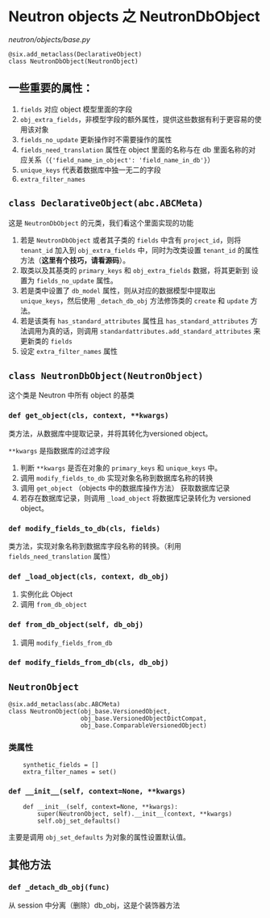 # Neutron objects 之 NeutronDbObject

*neutron/objects/base.py*

```
@six.add_metaclass(DeclarativeObject)
class NeutronDbObject(NeutronObject)
```

## 一些重要的属性：

1. `fields` 对应 object 模型里面的字段
2. `obj_extra_fields`，非模型字段的额外属性，提供这些数据有利于更容易的使用该对象
3. `fields_no_update` 更新操作时不需要操作的属性
4. `fields_need_translation` 属性在 object 里面的名称与在 db 里面名称的对应关系（`{'field_name_in_object': 'field_name_in_db'}`）
5. `unique_keys` 代表着数据库中独一无二的字段
6. `extra_filter_names` 


## `class DeclarativeObject(abc.ABCMeta)`

这是 `NeutronDbObject` 的元类，我们看这个里面实现的功能

1. 若是 `NeutronDbObject` 或者其子类的 `fields` 中含有 `project_id`，则将 `tenant_id` 加入到 `obj_extra_fields` 中，同时为改类设置 `tenant_id` 的属性方法（**这里有个技巧，请看源码**）。
2. 取类以及其基类的 `primary_keys` 和 `obj_extra_fields` 数据，将其更新到 设置为 `fields_no_update` 属性。
3. 若是类中设置了 `db_model` 属性，则从对应的数据模型中提取出 `unique_keys`，然后使用 `_detach_db_obj` 方法修饰类的 `create` 和 `update` 方法。
4. 若是该类有 `has_standard_attributes` 属性且 `has_standard_attributes` 方法调用为真的话，则调用 `standardattributes.add_standard_attributes` 来更新类的 `fields`
5. 设定 `extra_filter_names` 属性

## `class NeutronDbObject(NeutronObject)`

这个类是 Neutron 中所有 object 的基类

### `def get_object(cls, context, **kwargs)`

类方法，从数据库中提取记录，并将其转化为versioned object。

`**kwargs` 是指数据库的过滤字段

1. 判断 `**kwargs` 是否在对象的 `primary_keys` 和 `unique_keys` 中。
2. 调用 `modify_fields_to_db` 实现对象名称到数据库名称的转换
3. 调用 `get_object` （objects 中的数据库操作方法） 获取数据库记录
4. 若存在数据库记录，则调用 `_load_object` 将数据库记录转化为 versioned object。

### `def modify_fields_to_db(cls, fields)`

类方法，实现对象名称到数据库字段名称的转换。（利用 `fields_need_translation` 属性）

### `def _load_object(cls, context, db_obj)`

1. 实例化此 Object
2. 调用 `from_db_object`




### `def from_db_object(self, db_obj)`

1. 调用 `modify_fields_from_db` 

### `def modify_fields_from_db(cls, db_obj)`




## `NeutronObject`

```
@six.add_metaclass(abc.ABCMeta)
class NeutronObject(obj_base.VersionedObject,
                    obj_base.VersionedObjectDictCompat,
                    obj_base.ComparableVersionedObject)
```

### 类属性

```
    synthetic_fields = []
    extra_filter_names = set()
```

### `def __init__(self, context=None, **kwargs)`

```
    def __init__(self, context=None, **kwargs):
        super(NeutronObject, self).__init__(context, **kwargs)
        self.obj_set_defaults()
```

主要是调用 `obj_set_defaults` 为对象的属性设置默认值。

## 其他方法

### `def _detach_db_obj(func)`

从 session 中分离（删除）db_obj，这是个装饰器方法












